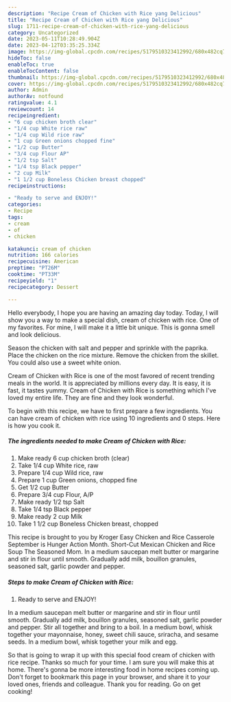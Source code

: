 ```yaml
---
description: "Recipe Cream of Chicken with Rice yang Delicious"
title: "Recipe Cream of Chicken with Rice yang Delicious"
slug: 1711-recipe-cream-of-chicken-with-rice-yang-delicious
category: Uncategorized
date: 2023-05-11T10:28:49.904Z
date: 2023-04-12T03:35:25.334Z
image: https://img-global.cpcdn.com/recipes/5179510323412992/680x482cq70/cream-of-chicken-with-rice-recipe-main-photo.jpg
hideToc: false
enableToc: true
enableTocContent: false
thumbnail: https://img-global.cpcdn.com/recipes/5179510323412992/680x482cq70/cream-of-chicken-with-rice-recipe-main-photo.jpg
cover: https://img-global.cpcdn.com/recipes/5179510323412992/680x482cq70/cream-of-chicken-with-rice-recipe-main-photo.jpg
author: Admin
authorAv: notfound
ratingvalue: 4.1
reviewcount: 14
recipeingredient:
- "6 cup chicken broth clear"
- "1/4 cup White rice raw"
- "1/4 cup Wild rice raw"
- "1 cup Green onions chopped fine"
- "1/2 cup Butter"
- "3/4 cup Flour AP"
- "1/2 tsp Salt"
- "1/4 tsp Black pepper"
- "2 cup Milk"
- "1 1/2 cup Boneless Chicken breast chopped"
recipeinstructions:

- "Ready to serve and ENJOY!"
categories:
- Recipe
tags:
- cream
- of
- chicken

katakunci: cream of chicken 
nutrition: 166 calories
recipecuisine: American
preptime: "PT26M"
cooktime: "PT33M"
recipeyield: "1"
recipecategory: Dessert

---
```



Hello everybody, I hope you are having an amazing day today. Today, I will show you a way to make a special dish, cream of chicken with rice. One of my favorites. For mine, I will make it a little bit unique. This is gonna smell and look delicious.

Season the chicken with salt and pepper and sprinkle with the paprika. Place the chicken on the rice mixture. Remove the chicken from the skillet. You could also use a sweet white onion.

Cream of Chicken with Rice is one of the most favored of recent trending meals in the world. It is appreciated by millions every day. It is easy, it is fast, it tastes yummy. Cream of Chicken with Rice is something which I've loved my entire life. They are fine and they look wonderful.


To begin with this recipe, we have to first prepare a few ingredients. You can have cream of chicken with rice using 10 ingredients and 0 steps. Here is how you cook it.

<!--inarticleads1-->

##### The ingredients needed to make Cream of Chicken with Rice:

1. Make ready 6 cup chicken broth (clear)
1. Take 1/4 cup White rice, raw
1. Prepare 1/4 cup Wild rice, raw
1. Prepare 1 cup Green onions, chopped fine
1. Get 1/2 cup Butter
1. Prepare 3/4 cup Flour, A/P
1. Make ready 1/2 tsp Salt
1. Take 1/4 tsp Black pepper
1. Make ready 2 cup Milk
1. Take 1 1/2 cup Boneless Chicken breast, chopped


This recipe is brought to you by Kroger Easy Chicken and Rice Casserole September is Hunger Action Month. Short-Cut Mexican Chicken and Rice Soup The Seasoned Mom. In a medium saucepan melt butter or margarine and stir in flour until smooth. Gradually add milk, bouillon granules, seasoned salt, garlic powder and pepper. 

<!--inarticleads2-->

##### Steps to make Cream of Chicken with Rice:


1. Ready to serve and ENJOY!

In a medium saucepan melt butter or margarine and stir in flour until smooth. Gradually add milk, bouillon granules, seasoned salt, garlic powder and pepper. Stir all together and bring to a boil. In a medium bowl, whisk together your mayonnaise, honey, sweet chili sauce, sriracha, and sesame seeds. In a medium bowl, whisk together your milk and egg. 

So that is going to wrap it up with this special food cream of chicken with rice recipe. Thanks so much for your time. I am sure you will make this at home. There's gonna be more interesting food in home recipes coming up. Don't forget to bookmark this page in your browser, and share it to your loved ones, friends and colleague. Thank you for reading. Go on get cooking!
